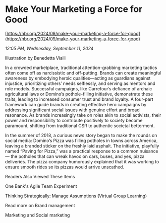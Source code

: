 # Make Your Marketing a Force for Good

[https://hbr.org/2024/09/make-your-marketing-a-force-for-good](https://hbr.org/2024/09/make-your-marketing-a-force-for-good)

*12:05 PM, Wednesday, September 11, 2024*

Illustration by Benedetta Vialli

In a crowded marketplace, traditional attention-grabbing marketing tactics often come off as narcissistic and off-putting. Brands can create meaningful awareness by embodying heroic qualities—acting as guardians against injustice, prioritizing others’ needs selflessly, and serving as mentors and role models. Successful campaigns, like Carrefour’s defiance of archaic agricultural laws or Domino’s pothole-filling initiative, demonstrate these traits, leading to increased consumer trust and brand loyalty. A four-part framework can guide brands in creating effective hero campaigns by addressing significant social issues with genuine effort and broad resonance. As brands increasingly take on roles akin to social activists, their power and responsibility to contribute positively to society become paramount, shifting from traditional CSR to authentic societal betterment.

In the summer of 2018, a curious news story began to make the rounds on social media: Domino’s Pizza was filling potholes in towns across America, leaving a branded sticker on the freshly laid asphalt. The initiative, playfully named “Paving for Pizza,” was a practical response to a common nuisance — the potholes that can wreak havoc on cars, buses, and yes, pizza deliveries. The pizza company humorously explained that it was working to ensure smooth rides so its pizzas would arrive unscathed.

Readers Also Viewed These Items

One Bank's Agile Team Experiment

Thinking Strategically: Manage Assumptions (Virtual Group Learning)

Read more on Brand management

Marketing and Social marketing

